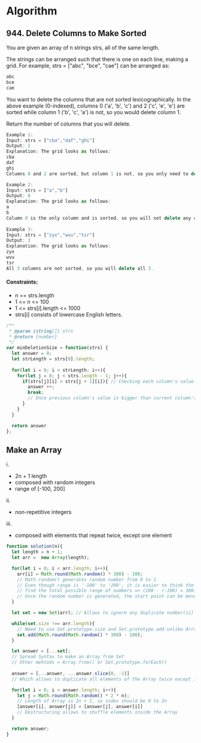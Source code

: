 # Algorithm
## 944. Delete Columns to Make Sorted

You are given an array of n strings strs, all of the same length.

The strings can be arranged such that there is one on each line, making a grid. For example, strs = ["abc", "bce", "cae"] can be arranged as:
```js
abc
bce
cae
```
You want to delete the columns that are not sorted lexicographically. In the above example (0-indexed), columns 0 ('a', 'b', 'c') and 2 ('c', 'e', 'e') are sorted while column 1 ('b', 'c', 'a') is not, so you would delete column 1.

Return the number of columns that you will delete.

```js
Example 1:
Input: strs = ["cba","daf","ghi"]
Output: 1
Explanation: The grid looks as follows:
cba
daf
ghi
Columns 0 and 2 are sorted, but column 1 is not, so you only need to delete 1 column.

Example 2:
Input: strs = ["a","b"]
Output: 0
Explanation: The grid looks as follows:
a
b
Column 0 is the only column and is sorted, so you will not delete any columns.
    
Example 3:
Input: strs = ["zyx","wvu","tsr"]
Output: 3
Explanation: The grid looks as follows:
zyx
wvu
tsr
All 3 columns are not sorted, so you will delete all 3.
```
#### Constraints:

* n == strs.length
* 1 <= n <= 100
* 1 <= strs[i].length <= 1000
* strs[i] consists of lowercase English letters.

```js
/**
 * @param {string[]} strs
 * @return {number}
 */
var minDeletionSize = function(strs) {
  let answer = 0;
  let strLength = strs[0].length;
  
  for(let i = 0; i < strLength; i++){
    for(let j = 0; j < strs.length - 1; j++){
      if(strs[j][i] > strs[j + 1][i]){ // Checking each column's value
        answer ++;
        break; 
        // Once previous column's value is bigger than current column's value, no need to check further
      }
    }
  }

  return answer
};
```
## Make an Array
i.
* 2n + 1 length
* composed with random integers
* range of [-100, 200]  
  
ii.
* non-repetitive integers
  
iii.
* composed with elements that repeat twice, except one element

```js
function solution(n){
  let length = n + 1;
  let arr =  new Array(length); 

  for(let i = 0; i < arr.length; i++){
    arr[i] = Math.round(Math.random() * 300) - 100;
    // Math.random() generates random number from 0 to 1
    // Even though range is '-100' to '200', it is easier to think the start point as '0' and then
    // find the total possible range of numbers => (200 - (-100) = 300)
    // Once the random number is generated, the start point can be moved from 0 to -100 as it required 
  }

  let set = new Set(arr); // Allows to ignore any duplicate number(ii)

  while(set.size !== arr.length){ 
    // Need to use Set.prototype.size and Set.prototype.add unlike Array.prototype.length and Array.prototype.push
    set.add(Math.round(Math.random() * 300) - 100);
  }

  let answer = [...set];
  // Spread Syntax to make an Array from Set
  // Other mehtods = Array.from() or Set.prototype.forEach()
  
  answer = [...answer, ...answer.slice(0, -1)] 
  // Which allows to duplicate all elements of the Array twice except 1

  for(let i = 0; i < answer.length; i++){
    let j = Math.round(Math.random() * 2 * n); 
    // Length of Array is 2n + 1, so index should be 0 to 2n
    [answer[i], answer[j]] = [answer[j], answer[i]]
    // Destructuring allows to shuffle elements inside the Array
  }

  return answer;
}
```